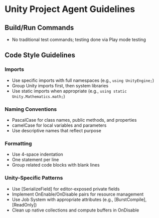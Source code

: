 # Unity Project Agent Guidelines

## Build/Run Commands
- No traditional test commands; testing done via Play mode testing

## Code Style Guidelines

### Imports
- Use specific imports with full namespaces (e.g., `using UnityEngine;`)
- Group Unity imports first, then system libraries
- Use static imports when appropriate (e.g., `using static Unity.Mathematics.math;`)

### Naming Conventions
- PascalCase for class names, public methods, and properties
- camelCase for local variables and parameters
- Use descriptive names that reflect purpose

### Formatting
- Use 4-space indentation
- One statement per line
- Group related code blocks with blank lines

### Unity-Specific Patterns
- Use [SerializeField] for editor-exposed private fields
- Implement OnEnable/OnDisable pairs for resource management
- Use Job System with appropriate attributes (e.g., [BurstCompile], [ReadOnly])
- Clean up native collections and compute buffers in OnDisable